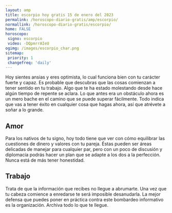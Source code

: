 ```yaml
---
layout: amp
title: escorpio hoy gratis 15 de enero del 2023 
permalink: /horoscopo-diario-gratis/amp/escorpio/
normallink: /horoscopo-diario-gratis/escorpio/
home: FALSE
horoscopo:
 signo: escorpio
 video: -DQpmrrAIeU
ogimg: /images/escorpio_char.png
sitemap:
 priority: 1
 changefreq: 'daily'
---
```



Hoy sientes ansias y eres optimista, lo cual funciona bien con tu carácter fuerte y capaz. Es probable que descubras que las cosas comienzan a tener sentido en tu trabajo. Algo que te ha estado molestando desde hace algún tiempo de repente se aclara. Lo que antes era un obstáculo ahora es un mero bache en el camino que se puede superar fácilmente. Todo indica que vas a tener éxito en cualquier cosa que hagas ahora, así que atrévete a soñar a lo grande.

## Amor

Para los nativos de tu signo, hoy todo tiene que ver con cómo equilibrar las cuestiones de dinero y valores con tu pareja. Éstas pueden ser áreas delicadas de manejar para cualquier par, pero con un poco de discusión y diplomacia podrás hacer un plan que se adapte a los dos a la perfección. Nunca está de más tener honestidad.

## Trabajo

Trata de que la información que recibes no llegue a abrumarte. Una vez que tu cabeza comience a enredarse te será imposible desanudarla. La mejor defensa que puedes poner en práctica contra este bombardeo informativo es la organización. Archiva todo lo que te llegue.